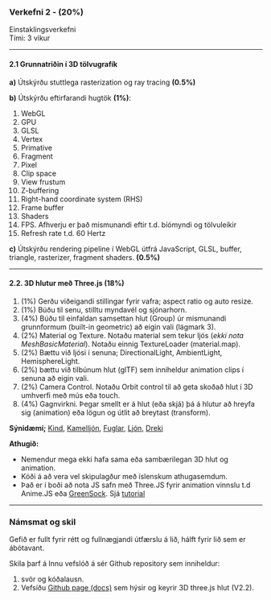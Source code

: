 ### Verkefni 2 - (20%)

Einstaklingsverkefni <br>
Tími: 3 vikur

---

#### 2.1 Grunnatriðin í 3D tölvugrafík 

**a)** Útskýrðu stuttlega rasterization og ray tracing **(0.5%)** <br>

**b)** Útskýrðu eftirfarandi hugtök **(1%)**: 

1.	WebGL
1.	GPU
1.	GLSL 
1.	Vertex
1.	Primative 
1.	Fragment 
1.	Pixel
1.	Clip space
1.	View frustum
1.	Z-buffering
1.	Right-hand coordinate system (RHS)
1.	Frame buffer
1.	Shaders
1.	FPS. Afhverju er það mismunandi eftir t.d. bíómyndi og tölvuleikir
1.	Refresh rate t.d. 60 Hertz
    
**c)** Útskýrðu rendering pipeline í WebGL útfrá JavaScript, GLSL, buffer, triangle, rasterizer, fragment shaders. **(0.5%)**

---

#### 2.2. 3D hlutur með Three.js (18%)

1. (1%) Gerðu viðeigandi stillingar fyrir vafra; aspect ratio og auto resize.
1. (1%) Búðu til senu, stilltu myndavél og sjónarhorn.
1. (4%) Búðu til einfaldan samsettan hlut (Group) úr mismunandi grunnformum (built-in geometric) að eigin vali (lágmark 3).
1. (2%) Material og Texture. Notaðu material sem tekur ljós (_ekki nota MeshBasicMaterial_). Notaðu einnig TextureLoader (material.map). 
1. (2%) Bættu við ljósi í senuna; DirectionalLight, AmbientLight, HemisphereLight.
1. (2%) bættu við tilbúnum hlut (glTF) sem inniheldur animation clips í senuna að eigin vali.
1. (2%) Camera Control. Notaðu Orbit control til að geta skoðað hlut í 3D umhverfi með mús eða touch.
1. (4%) Gagnvirkni. Þegar smellt er á hlut (eða skjá) þá á hlutur að hreyfa sig (animation) eða lögun og útlit að breytast (transform).

**Sýnidæmi;** [Kind](https://codepen.io/elliezen/pen/GWbBrx), [Kamelljón](https://codepen.io/elliezen/pen/evXgdE), [Fuglar](https://codepen.io/Yakudoo/pen/LVyJXw), [Ljón](https://codepen.io/Yakudoo/full/YXxmYR/), [Dreki](https://codepen.io/Yakudoo/pen/yNjRRL)
<br>

**Athugið:**<br>
- Nemendur mega ekki hafa sama eða sambærilegan 3D hlut og animation. <br>
- Kóði á að vera vel skipulagður með íslenskum athugasemdum. 
- Það er í boði að nota JS safn með Three.JS fyrir animation vinnslu t.d Anime.JS eða [GreenSock](https://greensock.com/). Sjá [tutorial](https://www.youtube.com/watch?v=6oFvqLfRnsU)

---

### Námsmat og skil
Gefið er fullt fyrir rétt og fullnægjandi útfærslu á lið, hálft fyrir lið sem er ábótavant.<br>

Skila þarf á Innu vefslóð á sér Github repository sem inniheldur:
1. svör og kóðalausn.
1. Vefsíðu [Github page (docs)](https://pages.github.com/) sem hýsir og keyrir 3D three.js hlut (V2.2).
